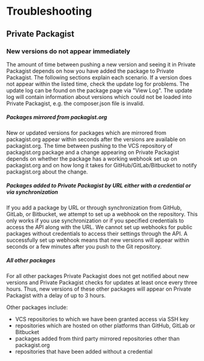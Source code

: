 # Troubleshooting
## Private Packagist

### New versions do not appear immediately

The amount of time between pushing a new version and seeing it in Private Packagist depends on how you have added the package to Private Packagist. The following sections explain each scenario. If a version does not appear within the listed time, check the update log for problems. The update log can be found on the package page via "View Log". The update log will contain information about versions which could not be loaded into Private Packagist, e.g. the composer.json file is invalid.

##### Packages mirrored from packagist.org

New or updated versions for packages which are mirrored from packagist.org appear within seconds after the versions are available on packagist.org. The time between pushing to the VCS repository of packagist.org package and a change appearing on Private Packagist depends on whether the package has a working webhook set up on packagist.org and on how long it takes for GitHub/GitLab/Bitbucket to notify packagist.org about the change.

##### Packages added to Private Packagist by URL either with a credential or via synchronization

If you add a package by URL or through synchronization from GitHub, GitLab, or Bitbucket, we attempt to set up a webhook on the repository. This only works if you use synchronization or if you specified credentials to access the API along with the URL. We cannot set up webhooks for public packages without credentials to access their settings through the API.
A successfully set up webhook means that new versions will appear within seconds or a few minutes after you push to the Git repository.

##### All other packages

For all other packages Private Packagist does not get notified about new versions and Private Packagist checks for updates at least once every three hours. Thus, new versions of these other packages will appear on Private Packagist with a delay of up to 3 hours.

Other packages include:
- VCS repositories to which we have been granted access via SSH key
- repositories which are hosted on other platforms than GitHub, GitLab or Bitbucket
- packages added from third party mirrored repositories other than packagist.org
- repositories that have been added without a credential
